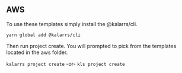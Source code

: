 ## AWS

To use these templates simply install the @kalarrs/cli.

`yarn global add @kalarrs/cli`

Then run project create. You will prompted to pick from the templates located in the aws folder.

`kalarrs project create` -or- `kls project create`
